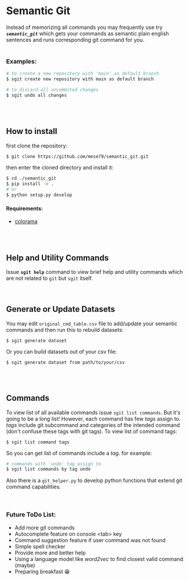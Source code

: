# Semantic Git  

Instead of memorizing all commands you may frequently use try ***`semantic_git`*** which gets your commands as semantic plain english sentences and runs corresponding git command for you.
<br><br>

### Examples:
```bash
# to create a new repository with 'main' as default branch
$ sgit create new repository with main as default branch

# to discard all uncommited changes
$ sgit undo all changes
```
<br><br>  

## How to install
first clone the repository:
```bash
$ git clone https://github.com/mese79/semantic_git.git
```
then enter the cloned directory and install it:
```bash
$ cd ./semantic_git
$ pip install -e .
# or
$ python setup.py develop
```
#### Requirements:
- [colorama](https://github.com/tartley/colorama)

<br><br>  

## Help and Utility Commands
Issue **`sgit help`** command to view brief help and utility commands which are not related to `git` but `sgit` itself.  
<br><br>  

## Generate or Update Datasets
You may edit `original_cmd_table.csv` file to add/update your semantic commands and then run this to rebuild datasets:
```
$ sgit generate dataset
```
Or you can build datasets out of your csv file:
```
$ sgit generate dataset from path/to/your/csv
```
<br><br>  

## Commands
To view list of all available commands issue ```sgit list commands```. But it's going to be a long list! However, each command has few *tags* assign to. *tags* include git subcommand and categories of the intended command (don't confuse these tags with git tags). To view list of command tags:
```
$ sgit list command tags
```  
So you can get list of commands include a *tag*. for example:
```bash
# commands with 'undo' tag assign to
$ sgit list commands by tag undo
```  
Also there is a `git_helper.py` to develop python functions that extend git command capabilities.  
<br/><br/>  

### Future ToDo List:
- Add more git commands
- Autocomplete feature on console &lt;tab&gt; key
- Command suggestion feature if user command was not found
- Simple spell checker
- Provide more and better help
- Using a language model like *word2vec* to find closest valid command (maybe)
- Preparing breakfast :grin:
  
<br/><br/>  
